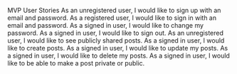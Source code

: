MVP User Stories
As an unregistered user, I would like to sign up with an email and password.
As a registered user, I would like to sign in with an email and password.
As a signed in user, I would like to change my password.
As a signed in user, I would like to sign out.
As an unregistered user, I would like to see publicly shared posts.
As a signed in user, I would like to create posts.
As a signed in user, I would like to update my posts.
As a signed in user, I would like to delete my posts.
As a signed in user, I would like to be able to make a post private or public. 
